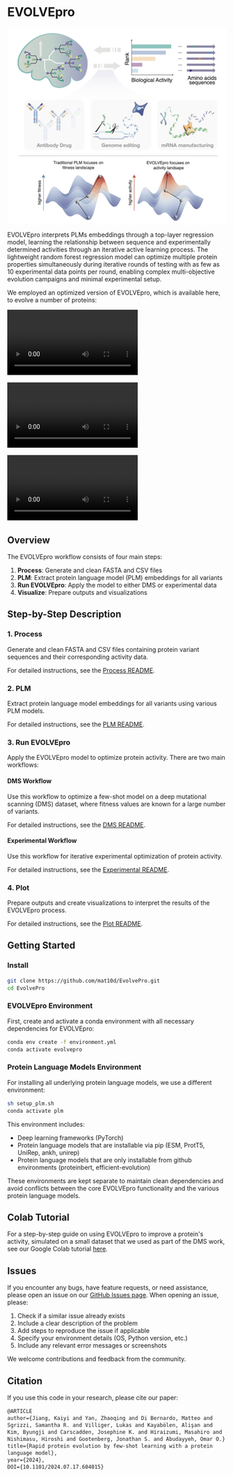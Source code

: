 # EVOLVEpro

![EVOLVEpro Process Overview](images/evolvepro_diagram.png)

EVOLVEpro interprets PLMs embeddings through a top-layer regression model, learning the relationship between sequence and experimentally determined activities through an iterative active learning process. The lightweight random forest regression model can optimize multiple protein properties simultaneously during iterative rounds of testing with as few as 10 experimental data points per round, enabling complex multi-objective evolution campaigns and minimal experimental setup.

We employed an optimized version of EVOLVEpro, which is available here, to evolve a number of proteins:

![C143 demo](images/c143_output.mp4)

![Cas12f demo](images/cas12f_output.mp4)

![T7 demo](images/T7_output.mp4)

## Overview

The EVOLVEpro workflow consists of four main steps:

1. **Process**: Generate and clean FASTA and CSV files
2. **PLM**: Extract protein language model (PLM) embeddings for all variants
3. **Run EVOLVEpro**: Apply the model to either DMS or experimental data
4. **Visualize**: Prepare outputs and visualizations

## Step-by-Step Description

### 1. Process

Generate and clean FASTA and CSV files containing protein variant sequences and their corresponding activity data.

For detailed instructions, see the [Process README](scripts/process/README.md).

### 2. PLM

Extract protein language model embeddings for all variants using various PLM models.

For detailed instructions, see the [PLM README](scripts/plm/README.md).

### 3. Run EVOLVEpro

Apply the EVOLVEpro model to optimize protein activity. There are two main workflows:

#### DMS Workflow
Use this workflow to optimize a few-shot model on a deep mutational scanning (DMS) dataset, where fitness values are known for a large number of variants.

For detailed instructions, see the [DMS README](scripts/dms/README.md).

#### Experimental Workflow
Use this workflow for iterative experimental optimization of protein activity.

For detailed instructions, see the [Experimental README](scripts/exp/README.md).

### 4. Plot

Prepare outputs and create visualizations to interpret the results of the EVOLVEpro process.

For detailed instructions, see the [Plot README](scripts/plot/README.md).

## Getting Started

### Install

```bash
git clone https://github.com/mat10d/EvolvePro.git
cd EvolvePro
```

### EVOLVEpro Environment

First, create and activate a conda environment with all necessary dependencies for EVOLVEpro:

```bash
conda env create -f environment.yml
conda activate evolvepro
```

### Protein Language Models Environment

For installing all underlying protein language models, we use a different environment:

```bash
sh setup_plm.sh
conda activate plm
```

This environment includes:

- Deep learning frameworks (PyTorch)
- Protein language models that are installable via pip (ESM, ProtT5, UniRep, ankh, unirep)
- Protein language models that are only installable from github environments (proteinbert, efficient-evolution)

These environments are kept separate to maintain clean dependencies and avoid conflicts between the core EVOLVEpro functionality and the various protein language models.

## Colab Tutorial

For a step-by-step guide on using EVOLVEpro to improve a protein's activity, simulated on a small dataset that we used as part of the DMS work, see our Google Colab tutorial [here](https://colab.research.google.com/drive/1YCWvR73ItSsJn3P89yk_GY1g5GEJUlgy?usp=sharing).

## Issues

If you encounter any bugs, have feature requests, or need assistance, please open an issue on our [GitHub Issues page](https://github.com/mat10d/EvolvePro/issues). When opening an issue, please:

1. Check if a similar issue already exists
2. Include a clear description of the problem
3. Add steps to reproduce the issue if applicable
4. Specify your environment details (OS, Python version, etc.)
5. Include any relevant error messages or screenshots

We welcome contributions and feedback from the community.

## Citation

If you use this code in your research, please cite our paper:

```
@ARTICLE
author={Jiang, Kaiyi and Yan, Zhaoqing and Di Bernardo, Matteo and Sgrizzi, Samantha R. and Villiger, Lukas and Kayabölen, Alişan and Kim, Byungji and Carscadden, Josephine K. and Hiraizumi, Masahiro and Nishimasu, Hiroshi and Gootenberg, Jonathan S. and Abudayyeh, Omar O.}
title={Rapid protein evolution by few-shot learning with a protein language model}, 
year={2024},
DOI={10.1101/2024.07.17.604015}
```